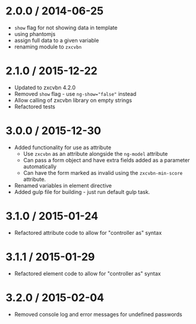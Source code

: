 2.0.0 / 2014-06-25 
==================

 * `show` flag for not showing data in template
 * using phantomjs
 * assign full data to a given variable
 * renaming module to `zxcvbn`

2.1.0 / 2015-12-22
==================

 * Updated to zxcvbn 4.2.0
 * Removed `show` flag - use `ng-show="false"` instead
 * Allow calling of zxcvbn library on empty strings
 * Refactored tests
 
 
3.0.0 / 2015-12-30
==================
 
* Added functionality for use as attribute
  * Use `zxcvbn` as an attribute alongside the `ng-model` attribute
  * Can pass a form object and have extra fields added as a parameter automatically
  * Can have the form marked as invalid using the `zxcvbn-min-score` attribute.
* Renamed variables in element directive
* Added gulp file for building - just run default gulp task.


3.1.0 / 2015-01-24
==================
 
* Refactored attribute code to allow for "controller as" syntax


3.1.1 / 2015-01-29
==================
 
* Refactored element code to allow for "controller as" syntax


3.2.0 / 2015-02-04
==================
 
* Removed console log and error messages for undefined passwords